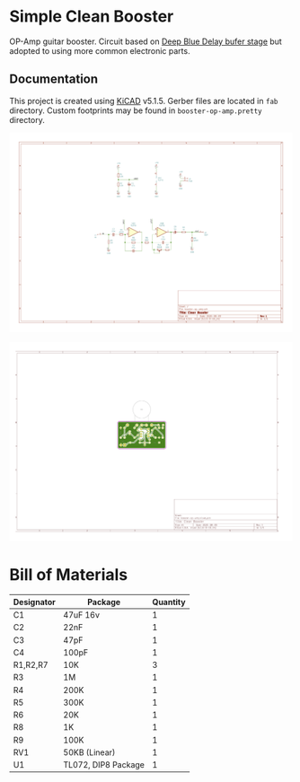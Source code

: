 # Simple Clean Booster

OP-Amp guitar booster. Circuit based on [Deep Blue Delay bufer stage](https://sfxguitareffects.blogspot.com/2012/07/building-clean-boost-inspired-by-deep.html) but adopted to using more common electronic parts.

## Documentation

This project is created using [KiCAD](https://kicad-pcb.org/) v5.1.5. Gerber files are located in `fab` directory. Custom footprints may be found in `booster-op-amp.pretty` directory.

![circuit](./docs/circuit.png)

![pcb](./docs/pcb.png)

# Bill of Materials

| Designator | Package             | Quantity |
| ---------- | ------------------- | -------- |
| C1         | 47uF 16v            | 1        |
| C2         | 22nF                | 1        |
| C3         | 47pF                | 1        |
| C4         | 100pF               | 1        |
| R1,R2,R7   | 10K                 | 3        |
| R3         | 1M                  | 1        |
| R4         | 200K                | 1        |
| R5         | 300K                | 1        |
| R6         | 20K                 | 1        |
| R8         | 1K                  | 1        |
| R9         | 100K                | 1        |
| RV1        | 50KB (Linear)       | 1        |
| U1         | TL072, DIP8 Package | 1        |